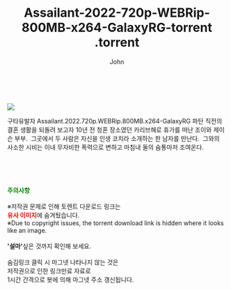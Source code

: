 ﻿---
layout: post
title:  "                   Assailant-2022-720p-WEBRip-800MB-x264-GalaxyRG-torrent                .torrent"
author: John
categories: [ 영화 ]
tags: [  ]
image: https://torrentrj58.com/uploadfile/full/25a484f520d44d1699075e7dd9fb924f328efcb5.jpg 
description: "                   Assailant-2022-720p-WEBRip-800MB-x264-GalaxyRG-torrent                 torrent 정보 공유"
toc: true
toc_sticky: true
---

<br>
<p><img src="https://torrentrj58.com/uploadfile/full/25a484f520d44d1699075e7dd9fb924f328efcb5.jpg"/></p>
 구타유발자 Assailant.2022.720p.WEBRip.800MB.x264-GalaxyRG 파탄 직전의 결혼 생활을 되돌려 보고자 10년 전 청혼 장소였던 카리브해로 휴가를 떠난 조이와 제이슨 부부.  그곳에서 두 사람은 자신을 인생 코치라 소개하는 한 남자를 만난다.  그와의 사소한 시비는 이내 무자비한 폭력으로 변하고 마침내 둘의 숨통마저 조여온다. 
    
<br><br><br>
<p data-ke-size="size16"><b><span style="color: green;">주의사항</span></b><br /><br />※저작권 문제로 인해 토렌트 다운로드 링크는<br /><b><span style="color: red;">유사 이미지</span></b>에 숨겨뒀습니다.<br />※Due to copyright issues, the torrent download link is hidden where it looks like an image.<br /><br /><b>'설마'</b>싶은 것까지 확인해 보세요.<br /><br />숨김링크 클릭 시 마그넷 나타나지 않는 것은<br />저작권으로 인한 링크만료 자료로<br />1시간 간격으로 봇에 의해 마그넷 주소 갱신됩니다.</p>

